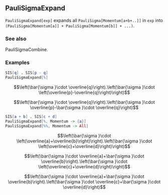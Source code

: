 ##  PauliSigmaExpand 

`PauliSigmaExpand[exp]` expands all `PauliSigma[Momentum[a+b+..]]` in `exp` into `(PauliSigma[Momentum[a]] + PauliSigma[Momentum[b]] + ...)`.

###  See also 

PauliSigmaCombine.

###  Examples 

```mathematica
SIS[q] . SIS[p - q]
PauliSigmaExpand[%]
```

$$\left(\bar{\sigma }\cdot \overline{q}\right).\left(\bar{\sigma }\cdot \left(\overline{p}-\overline{q}\right)\right)$$

$$\left(\bar{\sigma }\cdot \overline{q}\right).\left(\bar{\sigma }\cdot \overline{p}-\bar{\sigma }\cdot \overline{q}\right)$$

```mathematica
SIS[a + b] . SIS[c + d]
PauliSigmaExpand[%, Momentum -> {a}]
PauliSigmaExpand[%%, Momentum -> All]
```

$$\left(\bar{\sigma }\cdot \left(\overline{a}+\overline{b}\right)\right).\left(\bar{\sigma }\cdot \left(\overline{c}+\overline{d}\right)\right)$$

$$\left(\bar{\sigma }\cdot \overline{a}+\bar{\sigma }\cdot \overline{b}\right).\left(\bar{\sigma }\cdot \left(\overline{c}+\overline{d}\right)\right)$$

$$\left(\bar{\sigma }\cdot \overline{a}+\bar{\sigma }\cdot \overline{b}\right).\left(\bar{\sigma }\cdot \overline{c}+\bar{\sigma }\cdot \overline{d}\right)$$